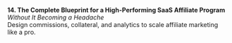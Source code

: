 **14. The Complete Blueprint for a High-Performing SaaS Affiliate Program**  
_Without It Becoming a Headache_  
Design commissions, collateral, and analytics to scale affiliate marketing like a pro.
